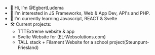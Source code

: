 - 👋 Hi, I’m @EgbertLudema
- 👀 I’m interested in JS Frameworks, Web & App Dev, API's and PHP.
- 🌱 I’m currently learning Javascript, REACT & Svelte
- 🛠️ Current projects:
  - TTTExtreme website & app
  - Svelte Website for (EL-Websolutions.com)
  - TALL stack + Filament Website for a school project(Steunpunt-Friesland)
